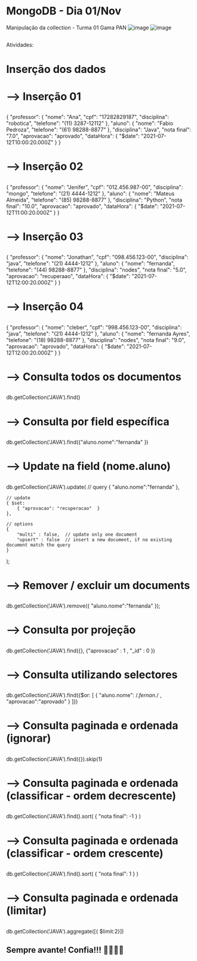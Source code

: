 # MongoDB - Dia 01/Nov
Manipulação da collection - Turma 01 Gama PAN
![image](https://user-images.githubusercontent.com/92064386/138007156-3ae6e393-a770-4bf7-85cb-9f9d390fb118.png)
![image](https://user-images.githubusercontent.com/92064386/138007193-47cac947-928e-4909-a299-0ae99b35eed9.png)


##
Atividades:

# Inserção dos dados

# --> Inserção 01
##
{
    "professor": {
        "nome": "Ana",
        "cpf": "17282829187",
        "disciplina": "robotica",
        "telefone": "(11) 3287-12112"
    },
    "aluno": {
        "nome": "Fabio Pedroza",
        "telefone": "(61) 98288-8877"
    },
    "disciplina": "Java",
    "nota final": "7.0",
    "aprovacao": "aprovado",
    "dataHora": {
        "$date": "2021-07-12T10:00:20.000Z"
    }
}

# --> Inserção 02
##
{
    "professor": {
        "nome": "Jenifer",
        "cpf": "012.456.987-00",
        "disciplina": "mongo",
        "telefone": "(21) 4444-1212"
    },
    "aluno": {
        "nome": "Mateus Almeida",
        "telefone": "(85) 98288-8877"
    },
    "disciplina": "Python",
    "nota final": "10.0",
    "aprovacao": "aprovado",
    "dataHora": {
        "$date": "2021-07-12T11:00:20.000Z"
    }
}

# --> Inserção 03
##
{
    "professor": {
        "nome": "Jonathan",
        "cpf": "098.456.123-00",
        "disciplina": "java",
        "telefone": "(21) 4444-1212"
    },
    "aluno": {
        "nome": "fernanda",
        "telefone": "(44) 98288-8877"
    },
    "disciplina": "nodes",
    "nota final": "5.0",
    "aprovacao": "recuperaao",
    "dataHora": {
        "$date": "2021-07-12T12:00:20.000Z"
    }
}

# --> Inserção 04
##
{
    "professor": {
        "nome": "cleber",
        "cpf": "998.456.123-00",
        "disciplina": "java",
        "telefone": "(21) 4444-1212"
    },
    "aluno": {
        "nome": "fernanda Ayres",
        "telefone": "(18) 98288-8877"
    },
    "disciplina": "nodes",
    "nota final": "9.0",
    "aprovacao": "aprovado",
    "dataHora": {
        "$date": "2021-07-12T12:00:20.000Z"
    }
}

# --> Consulta todos os documentos
## 
db.getCollection('JAVA').find()

# --> Consulta por field específica 
##
db.getCollection('JAVA').find({"aluno.nome":"fernanda" })

# --> Update na field (nome.aluno)
##
db.getCollection('JAVA').update(
    // query 
    {
        "aluno.nome":"fernanda"
    },
    
    // update 
    { $set:
        { "aprovacao": "recuperacao"  }
    },
    
    // options 
    {
        "multi" : false,  // update only one document 
        "upsert" : false  // insert a new document, if no existing document match the query 
    }
);

# --> Remover / excluir um documents
## 
db.getCollection('JAVA').remove({ "aluno.nome":"fernanda" });


# --> Consulta por projeção
## 
db.getCollection('JAVA').find({}, {"aprovacao" : 1 , "_id" : 0 })

# --> Consulta utilizando selectores
## 
db.getCollection('JAVA').find({$or: [ { "aluno.nome": /.*fernan.*/ , "aprovacao":"aprovado" } ]})

# --> Consulta paginada e ordenada (ignorar)
## 
db.getCollection('JAVA').find({}).skip(1)

# --> Consulta paginada e ordenada (classificar - ordem decrescente)
## 
db.getCollection('JAVA').find().sort( { "nota final": -1 } )

# --> Consulta paginada e ordenada (classificar - ordem crescente)
## 
db.getCollection('JAVA').find().sort( { "nota final": 1 } )

# --> Consulta paginada e ordenada (limitar)
## 
db.getCollection('JAVA').aggregate([{ $limit:2}])

## Sempre avante! Confia!!! 🚀🚀🚀🚀
